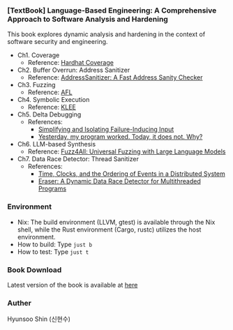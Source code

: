### [TextBook] Language-Based Engineering: A Comprehensive Approach to Software Analysis and Hardening

This book explores dynamic analysis and hardening in the context of software security and engineering.

- Ch1. Coverage
    - Reference: [Hardhat Coverage](https://hardhat.org/hardhat2/redirect?r=%2Fhardhat-runner%2Fdocs%2Fguides%2Ftest-contracts)
- Ch2. Buffer Overrun: Address Sanitizer
    - Reference: [AddressSanitizer: A Fast Address Sanity Checker](https://www.usenix.org/system/files/conference/atc12/atc12-final39.pdf)
- Ch3. Fuzzing
    - Reference: [AFL](https://github.com/google/AFL/blob/master/docs/technical_details.txt)
- Ch4. Symbolic Execution
    - Reference: [KLEE](https://klee-se.org/)
- Ch5. Delta Debugging
    - References:
        - [Simplifying and Isolating Failure-Inducing Input](https://www.cs.purdue.edu/homes/xyzhang/fall07/Papers/delta-debugging.pdf)
        - [Yesterday, my program worked. Today, it does not. Why?](https://dl.acm.org/doi/10.1145/318774.318946)
- Ch6. LLM-based Synthesis
    - Reference: [Fuzz4All: Universal Fuzzing with Large Language Models](https://fuzz4all.github.io/)
- Ch7. Data Race Detector: Thread Sanitizer
    - References:
        - [Time, Clocks, and the Ordering of Events in a Distributed System](https://lamport.azurewebsites.net/pubs/time-clocks.pdf)
        - [Eraser: A Dynamic Data Race Detector for Multithreaded Programs](https://dl.acm.org/doi/pdf/10.1145/265924.265927)

### Environment
- Nix: The build environment (LLVM, gtest) is available through the Nix shell, while the Rust environment (Cargo, rustc) utilizes the host environment.
- How to build: Type `just b`
- How to test: Type `just t`

### Book Download
Latest version of the book is available at [here](https://github.com/hyunsooda/hyunsooda.github.io/blob/gh-pages/asset/book.pdf)

### Auther

Hyunsoo Shin (신현수)
